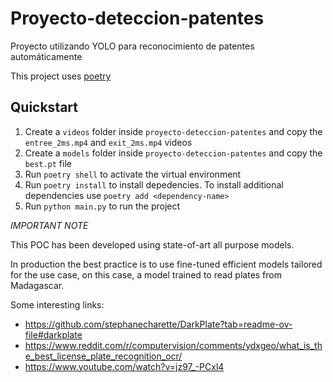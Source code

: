 # Proyecto-deteccion-patentes
Proyecto utilizando YOLO para reconocimiento de patentes automáticamente


This project uses [poetry](https://python-poetry.org/)

## Quickstart

1. Create a `videos` folder inside `proyecto-deteccion-patentes` and copy the `entree_2ms.mp4` and `exit_2ms.mp4` videos
2. Create a `models` folder inside `proyecto-deteccion-patentes` and copy the `best.pt` file
3. Run `poetry shell` to activate the virtual environment
4. Run `poetry install` to install depedencies. To install additional dependencies use `poetry add <dependency-name>`
5. Run `python main.py` to run the project 

*IMPORTANT NOTE*

This POC has been developed using state-of-art all purpose models. 

In production the best practice is to use fine-tuned efficient models tailored for the use case, on this case, a model trained to read plates from Madagascar.

Some interesting links: 

* https://github.com/stephanecharette/DarkPlate?tab=readme-ov-file#darkplate
* https://www.reddit.com/r/computervision/comments/ydxgeo/what_is_the_best_license_plate_recognition_ocr/
* https://www.youtube.com/watch?v=jz97_-PCxl4
